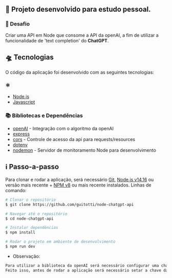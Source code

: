 ## 🧩 **Projeto desenvolvido para estudo pessoal.**

### 🎯 Desafio

Criar uma API em Node que consome a API da openAI, a fim de utilizar a funcionalidade de 'text completion' do **ChatGPT**.

## 🛸 Tecnologias

O código da aplicação foi desenvolvido com as seguintes tecnologias:

### ⚛️

- [Node.js](https://nodejs.org/en/)
- [Javascript](https://developer.mozilla.org/en-US/docs/Web/JavaScript)

### 📚 Bibliotecas e Dependências

- [openAI](https://npmjs.com/package/openai) - Integração com o algoritmo da openAI
- [express](https://.npmjs.com/package/express) 
- [cors](https://.npmjs.com/package/cors) - Controle de acesso da api para requests/resources
- [dotenv](https://.npmjs.com/package/dotenv) 
- [nodemon](https://.npmjs.com/package/nodemon) - Servidor de monitoramento Node para desenvolvimento

## :information_source: Passo-a-passo

Para clonar e rodar a aplicação, será necessário [Git](https://git-scm.com), [Node.js v14.16](https://nodejs.org/en/) ou versão mais recente + [NPM v8](https://nodejs.org/en/) ou mais recente instalados. 
Linhas de comando:

```bash
# Clonar o repositório
$ git clone https://github.com/guitotti/node-chatgpt-api

# Navegar até o repositório
$ cd node-chatgpt-api

# Instalar dependências
$ npm install

# Rodar o projeto em ambiente de desenvolvimento
$ npm run dev
```
* Observação:
```bash
Para utilizar a biblioteca da openAI será necessário configurar uma chave secreta ('secret key') para sua conta, disponível no site da openAI.
Feito isso, antes de rodar a aplicação será necessário setar a chave da API como uma variável de ambiente no arquivo .env.
```
